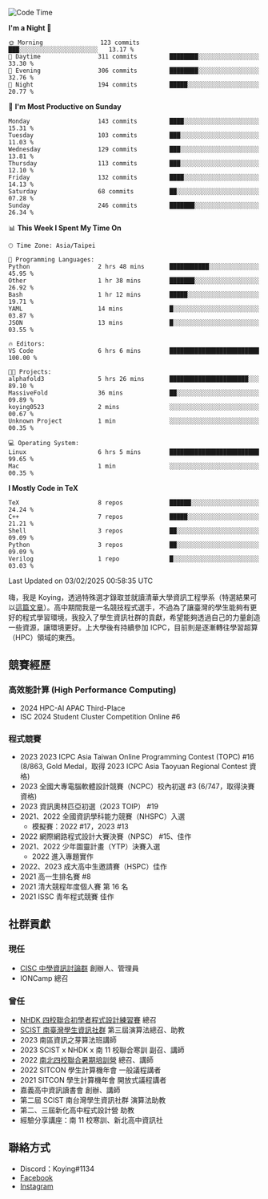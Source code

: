 <!--START_SECTION:waka-->
![Code Time](http://img.shields.io/badge/Code%20Time-1%2C305%20hrs%2037%20mins-blue)

**I'm a Night 🦉** 

```text
🌞 Morning                123 commits         ███░░░░░░░░░░░░░░░░░░░░░░   13.17 % 
🌆 Daytime                311 commits         ████████░░░░░░░░░░░░░░░░░   33.30 % 
🌃 Evening                306 commits         ████████░░░░░░░░░░░░░░░░░   32.76 % 
🌙 Night                  194 commits         █████░░░░░░░░░░░░░░░░░░░░   20.77 % 
```
📅 **I'm Most Productive on Sunday** 

```text
Monday                   143 commits         ████░░░░░░░░░░░░░░░░░░░░░   15.31 % 
Tuesday                  103 commits         ███░░░░░░░░░░░░░░░░░░░░░░   11.03 % 
Wednesday                129 commits         ███░░░░░░░░░░░░░░░░░░░░░░   13.81 % 
Thursday                 113 commits         ███░░░░░░░░░░░░░░░░░░░░░░   12.10 % 
Friday                   132 commits         ████░░░░░░░░░░░░░░░░░░░░░   14.13 % 
Saturday                 68 commits          ██░░░░░░░░░░░░░░░░░░░░░░░   07.28 % 
Sunday                   246 commits         ███████░░░░░░░░░░░░░░░░░░   26.34 % 
```


📊 **This Week I Spent My Time On** 

```text
🕑︎ Time Zone: Asia/Taipei

💬 Programming Languages: 
Python                   2 hrs 48 mins       ███████████░░░░░░░░░░░░░░   45.95 % 
Other                    1 hr 38 mins        ███████░░░░░░░░░░░░░░░░░░   26.92 % 
Bash                     1 hr 12 mins        █████░░░░░░░░░░░░░░░░░░░░   19.71 % 
YAML                     14 mins             █░░░░░░░░░░░░░░░░░░░░░░░░   03.87 % 
JSON                     13 mins             █░░░░░░░░░░░░░░░░░░░░░░░░   03.55 % 

🔥 Editors: 
VS Code                  6 hrs 6 mins        █████████████████████████   100.00 % 

🐱‍💻 Projects: 
alphafold3               5 hrs 26 mins       ██████████████████████░░░   89.10 % 
MassiveFold              36 mins             ██░░░░░░░░░░░░░░░░░░░░░░░   09.89 % 
koying0523               2 mins              ░░░░░░░░░░░░░░░░░░░░░░░░░   00.67 % 
Unknown Project          1 min               ░░░░░░░░░░░░░░░░░░░░░░░░░   00.35 % 

💻 Operating System: 
Linux                    6 hrs 5 mins        █████████████████████████   99.65 % 
Mac                      1 min               ░░░░░░░░░░░░░░░░░░░░░░░░░   00.35 % 
```

**I Mostly Code in TeX** 

```text
TeX                      8 repos             ██████░░░░░░░░░░░░░░░░░░░   24.24 % 
C++                      7 repos             █████░░░░░░░░░░░░░░░░░░░░   21.21 % 
Shell                    3 repos             ██░░░░░░░░░░░░░░░░░░░░░░░   09.09 % 
Python                   3 repos             ██░░░░░░░░░░░░░░░░░░░░░░░   09.09 % 
Verilog                  1 repo              █░░░░░░░░░░░░░░░░░░░░░░░░   03.03 % 
```




 Last Updated on 03/02/2025 00:58:35 UTC
<!--END_SECTION:waka-->


嗨，我是 Koying，透過特殊選才錄取並就讀清華大學資訊工程學系（特選結果可以[這篇文章](https://koyingtw.github.io/2022/10/31/%E7%89%B9%E9%81%B8%E5%BF%83%E5%BE%97/)）。高中期間我是一名競技程式選手，不過為了讓臺灣的學生能夠有更好的程式學習環境，我投入了學生資訊社群的貢獻，希望能夠透過自己的力量創造一些資源，讓環境更好。上大學後有持續參加 ICPC，目前則是逐漸轉往學習超算（HPC）領域的東西。

## 競賽經歷
### 高效能計算 (High Performance Computing)
- 2024 HPC-AI APAC Third-Place
- ISC 2024 Student Cluster Competition Online #6

### 程式競賽
- 2023 2023 ICPC Asia Taiwan Online Programming Contest (TOPC) #16 (8/863, Gold Medal，取得 2023 ICPC Asia Taoyuan Regional Contest 資格)
- 2023 全國大專電腦軟體設計競賽（NCPC）校內初選 #3 (6/747，取得決賽資格)
- 2023 資訊奧林匹亞初選（2023 TOIP） #19
- 2021、2022 全國資訊學科能力競賽（NHSPC）入選
    - 模擬賽：2022 #17，2023 #13
- 2022 網際網路程式設計大賽決賽（NPSC） #15、佳作
- 2021、2022 少年圖靈計畫（YTP）決賽入選
    - 2022 進入專題實作
- 2022、2023 成大高中生邀請賽（HSPC）佳作
- 2021 高一生排名賽 #8
- 2021 清大競程年度個人賽 第 16 名
- 2021 ISSC 青年程式競賽 佳作

## 社群貢獻
### 現任
- [CISC 中學資訊討論群](https://discord.gg/mc9CgJvjZz) 創辦人、管理員
- IONCamp 總召

### 曾任
- [NHDK 四校聯合初學者程式設計練習賽](https://www.facebook.com/profile.php?id=100064076583372) 總召
- [SCIST 南臺灣學生資訊社群](https://www.facebook.com/scist.tw) 第三屆演算法總召、助教
- 2023 南區資訊之芽算法班講師
- 2023 SCIST x NHDK x 南 11 校聯合寒訓 副召、講師
- 2022 [南北四校聯合暑期培訓營](https://github.com/HHSH-CYSH-WGSH-HSNU-Summer-Camp/) 總召、講師
- 2022 SITCON 學生計算機年會 一般議程講者
- 2021 SITCON 學生計算機年會 開放式議程講者
- 嘉義高中資訊讀書會 創辦、講師
- 第二屆 SCIST 南台灣學生資訊社群 演算法助教
- 第二、三屆新化高中程式設計營 助教
- 經驗分享講座：南 11 校寒訓、新北高中資訊社

## 聯絡方式
- Discord：Koying#1134
- [Facebook](https://www.facebook.com/profile.php?id=100015800760577)
- [Instagram](https://www.instagram.com/cisc._.koying/)
